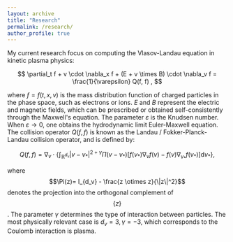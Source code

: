 ```yaml
---
layout: archive
title: "Research"
permalink: /research/
author_profile: true
---
```


My current research focus on computing the Vlasov-Landau equation in kinetic plasma physics:

$$ \partial_t f + v \cdot \nabla_x f + (E + v \times B) \cdot \nabla_v f = \frac{1}{\varepsilon} Q(f, f) , $$

where $f=f(t,x,v)$ is the mass distribution function of charged particles in the phase space, such as electrons or ions. $E$ and $B$ represent the electric and magnetic fields, which can be prescribed or obtained self-consistently through the Maxwell's equation. The parameter $\varepsilon$ is the Knudsen number. When $\varepsilon \to 0$, one obtains the hydrodynamic limit Euler-Maxwell equation. The collision operator $Q(f,f)$ is known as the Landau / Fokker-Planck-Landau collision operator, and is defined by:

$$ Q(f,f) = \nabla_v \cdot \left\{ \int_{\mathbb{R}^{d_v}} |v-v_* |^{2+\gamma} \Pi(v-v_* ) [f(v_* )\nabla_v f(v) - f(v) \nabla_{v_* } f(v_* ) ] \mathrm{d}v_* \right\} , $$

where $$\Pi(z)= I_{d_v} - \frac{z \otimes z}{\|z\|^2}$$ denotes the projection into the orthogonal complement of $$\left\{ z \right\}$$. The parameter $\gamma$ determines the type of interaction between particles. The most physically relevant case is $d_v =3, \gamma=-3$, which corresponds to the Coulomb interaction is plasma.
